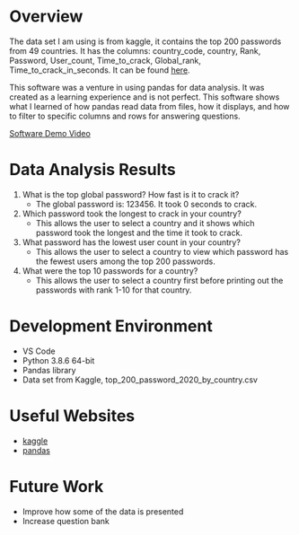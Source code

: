# Overview
The data set I am using is from kaggle, it contains the top 200 passwords from 49 countries. It has the columns:
 country_code, country, Rank, Password, User_count, Time_to_crack, Global_rank, Time_to_crack_in_seconds.
It can be found [here](https://www.kaggle.com/prasertk/top-200-passwords-by-country-2021).

This software was a venture in using pandas for data analysis. It was created as a learning experience and is not perfect.
This software shows what I learned of how pandas read data from files, how it displays, and how to filter to specific columns 
and rows for answering questions.

[Software Demo Video](https://youtu.be/ECELdKIgerc)

# Data Analysis Results
1. What is the top global password? How fast is it to crack it?
    - The global password is: 123456.
    It took 0 seconds to crack.
2. Which password took the longest to crack in your country?
    - This allows the user to select a country and it shows which password took the longest and the time it took to crack.
3. What password has the lowest user count in your country?
    - This allows the user to select a country to view which password has the fewest users among the top 200 passwords.
4. What were the top 10 passwords for a country?
   - This allows the user to select a country first before printing out the passwords with rank 1-10 for that country.

# Development Environment

- VS Code
- Python 3.8.6 64-bit
- Pandas library
- Data set from Kaggle, top_200_password_2020_by_country.csv

# Useful Websites

* [kaggle](https://www.kaggle.com/kashnitsky/topic-1-exploratory-data-analysis-with-pandas)
* [pandas](https://pandas.pydata.org/docs/getting_started/intro_tutorials/01_table_oriented.html)

# Future Work

* Improve how some of the data is presented
* Increase question bank

